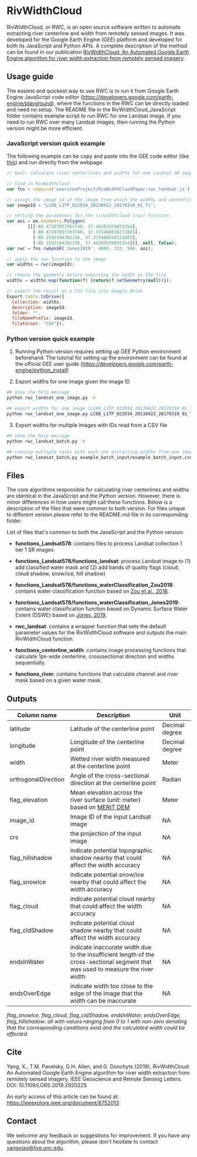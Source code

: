 # RivWidthCloud

RivWidthCloud, or RWC, is an open source software written to automate extracting river centerline and width from remotely sensed images. It was developed for the Google Earth Engine (GEE) platform and developed for both its JavaScript and Python APIs. A complete description of the method can be found in our publication [RivWidthCloud: An Automated Google Earth Engine algorithm for river width extraction from remotely sensed imagery](https://ieeexplore.ieee.org/document/8752013).

## Usage guide

The easiest and quickest way to use RWC is to run it from Google Earth Engine JavaScript code editor (https://developers.google.com/earth-engine/playground), where the functions in the RWC can be directly loaded and need no setup. The README file in the RivWidthCloud_JavaScript folder contains example script to run RWC for one Landsat image. If you need to run RWC over many Landsat images, then running the Python version might be more efficient.

### JavaScript version quick example

The following example can be copy and paste into the GEE code editor (like [this](https://code.earthengine.google.com/93f54ac8c4934db40e3be03e249e879d)) and run directly from the webpage.

```JavaScript
// Goal: calculate river centerlines and widths for one Landsat SR image (LC08_L1TP_022034_20130422_20170310_01_T1)

// load in RivWidthCloud
var fns = require('users/eeProject/RivWidthCloudPaper:rwc_landsat.js');

// assign the image id of the image from which the widths and centerline will be extracted
var imageId = "LC08_L1TP_022034_20130422_20170310_01_T1";

// setting the parameters for the rivwidthcloud (rwc) function
var aoi = ee.Geometry.Polygon(
        [[[-88.47207053763748, 37.46382559855354],
          [-88.47207053763748, 37.375480838211885],
          [-88.2592104302156, 37.375480838211885],
          [-88.2592104302156, 37.46382559855354]]], null, false);
var rwc = fns.rwGenSR('Jones2019', 4000, 333, 500, aoi);

// apply the rwc function to the image
var widths = rwc(imageId);

// remove the geometry before exporting the width as CSV file
widths = widths.map(function(f) {return(f.setGeometry(null))});

// export the result as a CSV file into Google drive
Export.table.toDrive({
  collection: widths,
  description: imageId,
  folder: "",
  fileNamePrefix: imageId,
  fileFormat: "CSV"});
```

### Python version quick example

1. Running Python version requires setting up GEE Python environment beforehand. The tutorial for setting up the environment can be found at the official GEE user guide (https://developers.google.com/earth-engine/python_install)

2. Export widths for one image given the image ID
```bash
## show the help message
python rwc_landsat_one_image.py -h

## export widths for one image (LC08_L1TP_022034_20130422_20170310_01_T1) as shp file
python rwc_landsat_one_image.py LC08_L1TP_022034_20130422_20170310_01_T1 -f shp
```

3. Export widths for multiple images with IDs read from a CSV file
```bash
## show the help message
python rwc_landsat_batch.py -h

## running multiple tasks with each one extracting widths from one image
python rwc_landsat_batch.py example_batch_input/example_batch_input.csv
```

## Files

The core algorithms responsible for calculating river centerlines and widths are identical in the JavaScript and the Python version. However, there is minor differences in how users might call these functions. Below is a description of the files that were common to both version. For files unique to different version please refer to the README.md file in its corresponding folder.

List of files that's common to both the JavaScript and the Python version:
* __functions_Landsat578__: contains files to process Landsat collection 1 tier 1 SR images
* __functions_Landsat578/functions_landsat__: process Landsat image to (1) add classified water mask and (2) add bands of quality flags (cloud, cloud shadow, snow/ice, hill shadow)
* __functions_Landsat578/functions_waterClassification_Zou2018__: contains water classification function based on [Zou et al., 2018](https://doi.org/10.1073/pnas.1719275115).
* __functions_Landsat578/functions_waterClassification_Jones2019__: contains water classification function based on Dynamic Surface Water Extent (DSWE) based on [Jones, 2019](https://doi.org/10.3390/rs11040374).
* __rwc_landsat__: contains a wrapper function that sets the default parameter values for the RivWidthCloud software and outputs the main RivWidthCloud function.

* __functions_centerline_width__: contains image processing functions that calculate 1px-wide centerline, crosssectional direction and widths sequentially.
* __functions_river__: contains functions that calculate channel and river mask based on a given water mask.

## Outputs

Column name|Description|Unit
-------|---------|---------
latitude|Latitude of the centerline point|Decimal degree
longitude|Longitude of the centerline point|Decimal degree
width|Wetted river width measured at the centerline point|Meter
orthogonalDirection|Angle of the cross-sectional direction at the centerline point|Radian
flag_elevation|Mean elevation across the river surface (unit: meter) based on [MERIT DEM](http://hydro.iis.u-tokyo.ac.jp/~yamadai/MERIT_DEM/)|Meter
image_id|Image ID of the input Landsat image|NA
crs|the projection of the input image|NA
flag_hillshadow|indicate potential topographic shadow nearby that could affect the width accuracy|NA
flag_snowIce|indicate potential snow/ice nearby that could affect the width accuracy|NA
flag_cloud|indicate potential cloud nearby that could affect the width accuracy|NA
flag_cldShadow|indicate potential cloud shadow nearby that could affect the width accuracy|NA
endsInWater|indicate inaccurate width due to the insufficient length of the cross-sectional segment that was used to measure the river width|NA
endsOverEdge|indicate width too close to the edge of the image that the width can be inaccurate|NA

_flag_snowIce, flag_cloud, flag_cldShadow, endsInWater, endsOverEdge, flag_hillshadow: all with values ranging from 0 to 1 with non-zero denoting that the corresponding conditions exist and the calculated width could be affected._

## Cite

Yang, X., T.M. Pavelsky, G.H. Allen, and G. Donchyts (2019), RivWidthCloud: An Automated Google Earth Engine algorithm for river width extraction from remotely sensed imagery, IEEE Geoscience and Remote Sensing Letters. DOI: 10.1109/LGRS.2019.2920225

An early access of this article can be found at: https://ieeexplore.ieee.org/document/8752013

## Contact

We welcome any feedback or suggestions for improvement. If you have any questions about the algorithm, please don't hesitate to contact yangxiao@live.unc.edu.
